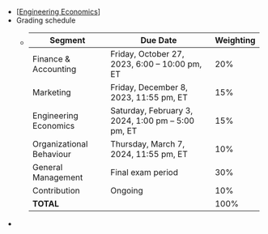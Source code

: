 - [[Engineering Economics]]
- Grading schedule
	- | Segment | Due Date | Weighting |
	  | ---- | ---- | ---- |
	  | Finance & Accounting | Friday, October 27, 2023, 6:00 – 10:00 pm, ET | 20% |
	  | Marketing | Friday, December 8, 2023, 11:55 pm, ET | 15% |
	  | Engineering Economics | Saturday, February 3, 2024, 1:00 pm – 5:00 pm, ET | 15% |
	  | Organizational Behaviour | Thursday, March 7, 2024, 11:55 pm, ET | 10% |
	  | General Management | Final exam period | 30% |
	  | Contribution | Ongoing | 10% |
	  | **TOTAL** |  | 100% |
-

[//begin]: # "Autogenerated link references for markdown compatibility"
[Engineering Economics]: <Engineering Economics> "Engineering Economics"
[//end]: # "Autogenerated link references"
